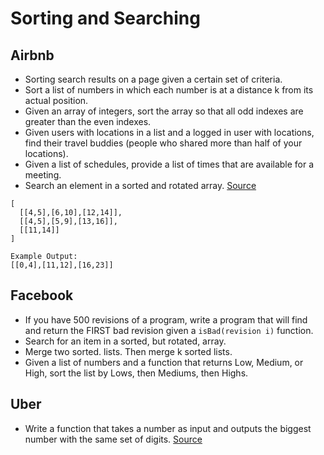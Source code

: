 Sorting and Searching
==

## Airbnb

- Sorting search results on a page given a certain set of criteria.
- Sort a list of numbers in which each number is at a distance k from its actual position.
- Given an array of integers, sort the array so that all odd indexes are greater than the even indexes.
- Given users with locations in a list and a logged in user with locations, find their travel buddies (people who shared more than half of your locations).
- Given a list of schedules, provide a list of times that are available for a meeting.
- Search an element in a sorted and rotated array. [Source](http://blog.gainlo.co/index.php/2017/01/12/rotated-array-binary-search/)

~~~
[
  [[4,5],[6,10],[12,14]],
  [[4,5],[5,9],[13,16]],
  [[11,14]]
]

Example Output:
[[0,4],[11,12],[16,23]]
~~~

## Facebook

- If you have 500 revisions of a program, write a program that will find and return the FIRST bad revision given a `isBad(revision i)` function.
- Search for an item in a sorted, but rotated, array.
- Merge two sorted. lists. Then merge k sorted lists.
- Given a list of numbers and a function that returns Low, Medium, or High, sort the list by Lows, then Mediums, then Highs.

## Uber

- Write a function that takes a number as input and outputs the biggest number with the same set of digits. [Source](http://blog.gainlo.co/index.php/2017/01/20/arrange-given-numbers-to-form-the-biggest-number-possible/)
